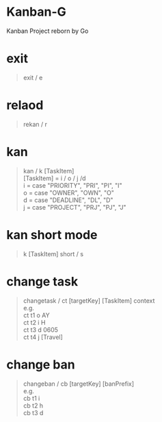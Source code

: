 # Kanban-G
Kanban Project reborn by Go


# exit
> exit / e

# relaod
> rekan / r

# kan
>  kan / k [TaskItem]  
[TaskItem] = i / o / j /d   
i = case "PRIORITY", "PRI", "PI", "I"  
o = case "OWNER", "OWN", "O"  
d = case "DEADLINE", "DL", "D"  
j = case "PROJECT", "PRJ", "PJ", "J"  

# kan short mode
> k [TaskItem] short / s

# change task
>  changetask / ct [targetKey] [TaskItem] context  
e.g.   
ct t1 o AY  
ct t2 i H  
ct t3 d 0605  
ct t4 j [Travel]  

# change ban
> changeban / cb [targetKey] [banPrefix]  
e.g.  
cb t1 i  
cb t2 h  
cb t3 d  


 